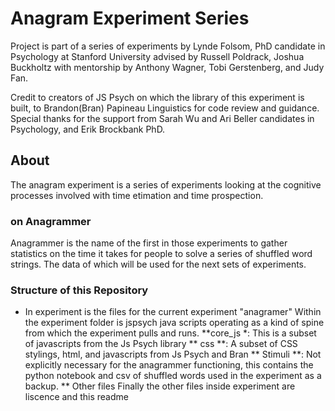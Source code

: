 # Anagram Experiment Series

Project is part of a series of experiments by Lynde Folsom, PhD candidate in Psychology at Stanford University advised by Russell Poldrack, Joshua Buckholtz with mentorship by Anthony Wagner, Tobi Gerstenberg, and Judy Fan.

Credit to creators of JS Psych on which the library of this experiment is built, to Brandon(Bran) Papineau  Linguistics for code review and guidance. Special thanks for the support from Sarah Wu and Ari Beller candidates in Psychology, and Erik Brockbank PhD.

## About

The anagram experiment is a series of experiments looking at the cognitive processes involved with time etimation and time prospection.

### on Anagrammer

Anagrammer is the name of the first in those experiments to gather statistics on the time it takes for people to solve a series of shuffled word strings. The data of which will be used for the next sets of experiments.

### Structure of this Repository

* In experiment is the files for the current experiment "anagramer"
 Within the experiment folder is jspsych java scripts operating as a kind of spine from which the experiment pulls and runs.
    **core_js *:
    This is a subset of javascripts from the Js Psych library
    ** css **:
    A subset of CSS stylings, html, and javascripts from Js Psych and Bran
    ** Stimuli **:
    Not explicitly necessary for the anagrammer functioning, this contains the python notebook and csv of shuffled words used in the experiment as a backup.
    ** Other files
Finally the other files inside experiment are liscence and this readme
